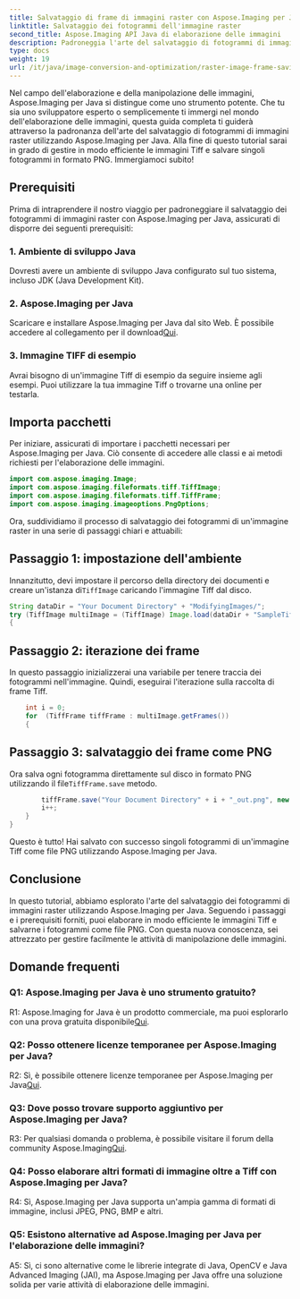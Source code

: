 ```yaml
---
title: Salvataggio di frame di immagini raster con Aspose.Imaging per Java
linktitle: Salvataggio dei fotogrammi dell'immagine raster
second_title: Aspose.Imaging API Java di elaborazione delle immagini
description: Padroneggia l'arte del salvataggio di fotogrammi di immagini raster con Aspose.Imaging per Java. Impara a gestire in modo efficiente le immagini Tiff e salva i singoli fotogrammi in formato PNG.
type: docs
weight: 19
url: /it/java/image-conversion-and-optimization/raster-image-frame-saving/
---
```

Nel campo dell'elaborazione e della manipolazione delle immagini, Aspose.Imaging per Java si distingue come uno strumento potente. Che tu sia uno sviluppatore esperto o semplicemente ti immergi nel mondo dell'elaborazione delle immagini, questa guida completa ti guiderà attraverso la padronanza dell'arte del salvataggio di fotogrammi di immagini raster utilizzando Aspose.Imaging per Java. Alla fine di questo tutorial sarai in grado di gestire in modo efficiente le immagini Tiff e salvare singoli fotogrammi in formato PNG. Immergiamoci subito!

## Prerequisiti

Prima di intraprendere il nostro viaggio per padroneggiare il salvataggio dei fotogrammi di immagini raster con Aspose.Imaging per Java, assicurati di disporre dei seguenti prerequisiti:

### 1. Ambiente di sviluppo Java
Dovresti avere un ambiente di sviluppo Java configurato sul tuo sistema, incluso JDK (Java Development Kit).

### 2. Aspose.Imaging per Java
 Scaricare e installare Aspose.Imaging per Java dal sito Web. È possibile accedere al collegamento per il download[Qui](https://releases.aspose.com/imaging/java/).

### 3. Immagine TIFF di esempio
Avrai bisogno di un'immagine Tiff di esempio da seguire insieme agli esempi. Puoi utilizzare la tua immagine Tiff o trovarne una online per testarla.

## Importa pacchetti

Per iniziare, assicurati di importare i pacchetti necessari per Aspose.Imaging per Java. Ciò consente di accedere alle classi e ai metodi richiesti per l'elaborazione delle immagini.

```java
import com.aspose.imaging.Image;
import com.aspose.imaging.fileformats.tiff.TiffImage;
import com.aspose.imaging.fileformats.tiff.TiffFrame;
import com.aspose.imaging.imageoptions.PngOptions;
```

Ora, suddividiamo il processo di salvataggio dei fotogrammi di un'immagine raster in una serie di passaggi chiari e attuabili:

## Passaggio 1: impostazione dell'ambiente

 Innanzitutto, devi impostare il percorso della directory dei documenti e creare un'istanza di`TiffImage` caricando l'immagine Tiff dal disco.

```java
String dataDir = "Your Document Directory" + "ModifyingImages/";
try (TiffImage multiImage = (TiffImage) Image.load(dataDir + "SampleTiff1.tiff"))
{
```

## Passaggio 2: iterazione dei frame

In questo passaggio inizializzerai una variabile per tenere traccia dei fotogrammi nell'immagine. Quindi, eseguirai l'iterazione sulla raccolta di frame Tiff.

```java
    int i = 0;
    for  (TiffFrame tiffFrame : multiImage.getFrames())
    {
```

## Passaggio 3: salvataggio dei frame come PNG

 Ora salva ogni fotogramma direttamente sul disco in formato PNG utilizzando il file`TiffFrame.save` metodo.

```java
        tiffFrame.save("Your Document Directory" + i + "_out.png", new PngOptions());
        i++;
    }
}
```

Questo è tutto! Hai salvato con successo singoli fotogrammi di un'immagine Tiff come file PNG utilizzando Aspose.Imaging per Java.

## Conclusione

In questo tutorial, abbiamo esplorato l'arte del salvataggio dei fotogrammi di immagini raster utilizzando Aspose.Imaging per Java. Seguendo i passaggi e i prerequisiti forniti, puoi elaborare in modo efficiente le immagini Tiff e salvarne i fotogrammi come file PNG. Con questa nuova conoscenza, sei attrezzato per gestire facilmente le attività di manipolazione delle immagini.

## Domande frequenti

### Q1: Aspose.Imaging per Java è uno strumento gratuito?

 R1: Aspose.Imaging for Java è un prodotto commerciale, ma puoi esplorarlo con una prova gratuita disponibile[Qui](https://releases.aspose.com/).

### Q2: Posso ottenere licenze temporanee per Aspose.Imaging per Java?

 R2: Sì, è possibile ottenere licenze temporanee per Aspose.Imaging per Java[Qui](https://purchase.aspose.com/temporary-license/).

### Q3: Dove posso trovare supporto aggiuntivo per Aspose.Imaging per Java?

 R3: Per qualsiasi domanda o problema, è possibile visitare il forum della community Aspose.Imaging[Qui](https://forum.aspose.com/).

### Q4: Posso elaborare altri formati di immagine oltre a Tiff con Aspose.Imaging per Java?

R4: Sì, Aspose.Imaging per Java supporta un'ampia gamma di formati di immagine, inclusi JPEG, PNG, BMP e altri.

### Q5: Esistono alternative ad Aspose.Imaging per Java per l'elaborazione delle immagini?

A5: Sì, ci sono alternative come le librerie integrate di Java, OpenCV e Java Advanced Imaging (JAI), ma Aspose.Imaging per Java offre una soluzione solida per varie attività di elaborazione delle immagini.